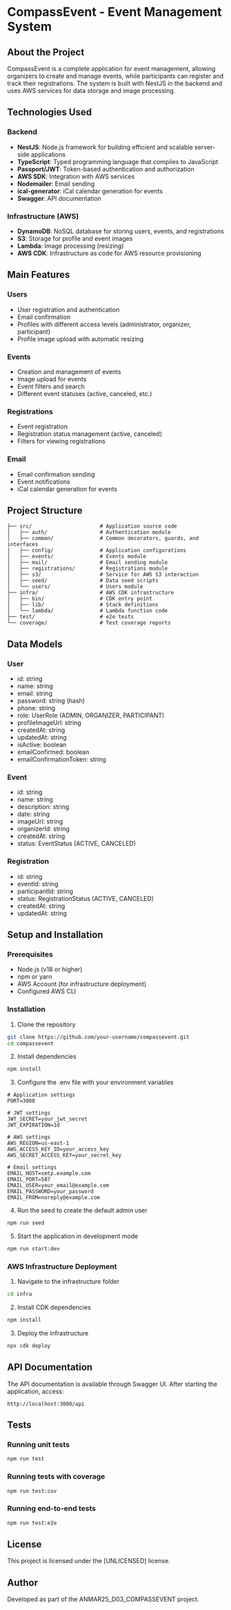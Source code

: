 # CompassEvent - Event Management System

## About the Project

CompassEvent is a complete application for event management, allowing organizers to create and manage events, while participants can register and track their registrations. The system is built with NestJS in the backend and uses AWS services for data storage and image processing.

## Technologies Used

### Backend
- **NestJS**: Node.js framework for building efficient and scalable server-side applications
- **TypeScript**: Typed programming language that compiles to JavaScript
- **Passport/JWT**: Token-based authentication and authorization
- **AWS SDK**: Integration with AWS services
- **Nodemailer**: Email sending
- **ical-generator**: iCal calendar generation for events
- **Swagger**: API documentation

### Infrastructure (AWS)
- **DynamoDB**: NoSQL database for storing users, events, and registrations
- **S3**: Storage for profile and event images
- **Lambda**: Image processing (resizing)
- **AWS CDK**: Infrastructure as code for AWS resource provisioning

## Main Features

### Users
- User registration and authentication
- Email confirmation
- Profiles with different access levels (administrator, organizer, participant)
- Profile image upload with automatic resizing

### Events
- Creation and management of events
- Image upload for events
- Event filters and search
- Different event statuses (active, canceled, etc.)

### Registrations
- Event registration
- Registration status management (active, canceled)
- Filters for viewing registrations

### Email
- Email confirmation sending
- Event notifications
- iCal calendar generation for events

## Project Structure

```
├── src/                      # Application source code
│   ├── auth/                 # Authentication module
│   ├── common/               # Common decorators, guards, and interfaces
│   ├── config/               # Application configurations
│   ├── events/               # Events module
│   ├── mail/                 # Email sending module
│   ├── registrations/        # Registrations module
│   ├── s3/                   # Service for AWS S3 interaction
│   ├── seed/                 # Data seed scripts
│   └── users/                # Users module
├── infra/                    # AWS CDK infrastructure
│   ├── bin/                  # CDK entry point
│   ├── lib/                  # Stack definitions
│   └── lambda/               # Lambda function code
├── test/                     # e2e tests
└── coverage/                 # Test coverage reports
```

## Data Models

### User
- id: string
- name: string
- email: string
- password: string (hash)
- phone: string
- role: UserRole (ADMIN, ORGANIZER, PARTICIPANT)
- profileImageUrl: string
- createdAt: string
- updatedAt: string
- isActive: boolean
- emailConfirmed: boolean
- emailConfirmationToken: string

### Event
- id: string
- name: string
- description: string
- date: string
- imageUrl: string
- organizerId: string
- createdAt: string
- status: EventStatus (ACTIVE, CANCELED)

### Registration
- id: string
- eventId: string
- participantId: string
- status: RegistrationStatus (ACTIVE, CANCELED)
- createdAt: string
- updatedAt: string

## Setup and Installation

### Prerequisites
- Node.js (v18 or higher)
- npm or yarn
- AWS Account (for infrastructure deployment)
- Configured AWS CLI

### Installation

1. Clone the repository
```bash
git clone https://github.com/your-username/compassevent.git
cd compassevent
```

2. Install dependencies
```bash
npm install
```

3. Configure the .env file with your environment variables
```
# Application settings
PORT=3000

# JWT settings
JWT_SECRET=your_jwt_secret
JWT_EXPIRATION=1d

# AWS settings
AWS_REGION=us-east-1
AWS_ACCESS_KEY_ID=your_access_key
AWS_SECRET_ACCESS_KEY=your_secret_key

# Email settings
EMAIL_HOST=smtp.example.com
EMAIL_PORT=587
EMAIL_USER=your_email@example.com
EMAIL_PASSWORD=your_password
EMAIL_FROM=noreply@example.com
```

4. Run the seed to create the default admin user
```bash
npm run seed
```

5. Start the application in development mode
```bash
npm run start:dev
```

### AWS Infrastructure Deployment

1. Navigate to the infrastructure folder
```bash
cd infra
```

2. Install CDK dependencies
```bash
npm install
```

3. Deploy the infrastructure
```bash
npx cdk deploy
```

## API Documentation

The API documentation is available through Swagger UI. After starting the application, access:

```
http://localhost:3000/api
```

## Tests

### Running unit tests
```bash
npm run test
```

### Running tests with coverage
```bash
npm run test:cov
```

### Running end-to-end tests
```bash
npm run test:e2e
```

## License

This project is licensed under the [UNLICENSED] license.

## Author

Developed as part of the ANMAR25_D03_COMPASSEVENT project.